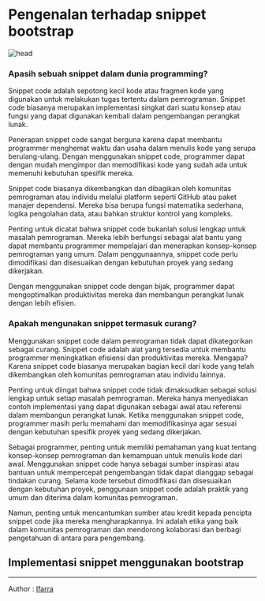 # Pengenalan terhadap snippet bootstrap
![head](https://www.tutorialrepublic.com/lib/images/bootstrap-5.0-illustration.png)
### Apasih sebuah snippet dalam dunia programming?

Snippet code adalah sepotong kecil kode atau fragmen kode yang digunakan untuk melakukan tugas tertentu dalam pemrograman. Snippet code biasanya merupakan implementasi singkat dari suatu konsep atau fungsi yang dapat digunakan kembali dalam pengembangan perangkat lunak.

Penerapan snippet code sangat berguna karena dapat membantu programmer menghemat waktu dan usaha dalam menulis kode yang serupa berulang-ulang. Dengan menggunakan snippet code, programmer dapat dengan mudah mengimpor dan memodifikasi kode yang sudah ada untuk memenuhi kebutuhan spesifik mereka.

Snippet code biasanya dikembangkan dan dibagikan oleh komunitas pemrograman atau individu melalui platform seperti GitHub atau paket manajer dependensi. Mereka bisa berupa fungsi matematika sederhana, logika pengolahan data, atau bahkan struktur kontrol yang kompleks.

Penting untuk dicatat bahwa snippet code bukanlah solusi lengkap untuk masalah pemrograman. Mereka lebih berfungsi sebagai alat bantu yang dapat membantu programmer mempelajari dan menerapkan konsep-konsep pemrograman yang umum. Dalam penggunaannya, snippet code perlu dimodifikasi dan disesuaikan dengan kebutuhan proyek yang sedang dikerjakan.

Dengan menggunakan snippet code dengan bijak, programmer dapat mengoptimalkan produktivitas mereka dan membangun perangkat lunak dengan lebih efisien.

### Apakah mengunakan snippet termasuk curang?

Menggunakan snippet code dalam pemrograman tidak dapat dikategorikan sebagai curang. Snippet code adalah alat yang tersedia untuk membantu programmer meningkatkan efisiensi dan produktivitas mereka. Mengapa? Karena snippet code biasanya merupakan bagian kecil dari kode yang telah dikembangkan oleh komunitas pemrograman atau individu lainnya.

Penting untuk diingat bahwa snippet code tidak dimaksudkan sebagai solusi lengkap untuk setiap masalah pemrograman. Mereka hanya menyediakan contoh implementasi yang dapat digunakan sebagai awal atau referensi dalam membangun perangkat lunak. Ketika menggunakan snippet code, programmer masih perlu memahami dan memodifikasinya agar sesuai dengan kebutuhan spesifik proyek yang sedang dikerjakan.

Sebagai programmer, penting untuk memiliki pemahaman yang kuat tentang konsep-konsep pemrograman dan kemampuan untuk menulis kode dari awal. Menggunakan snippet code hanya sebagai sumber inspirasi atau bantuan untuk mempercepat pengembangan tidak dapat dianggap sebagai tindakan curang. Selama kode tersebut dimodifikasi dan disesuaikan dengan kebutuhan proyek, penggunaan snippet code adalah praktik yang umum dan diterima dalam komunitas pemrograman.

Namun, penting untuk mencantumkan sumber atau kredit kepada pencipta snippet code jika mereka mengharapkannya. Ini adalah etika yang baik dalam komunitas pemrograman dan mendorong kolaborasi dan berbagi pengetahuan di antara para pengembang.

## Implementasi snippet menggunakan bootstrap

---
Author : [Ifarra](https://github.com/Ifarra)
